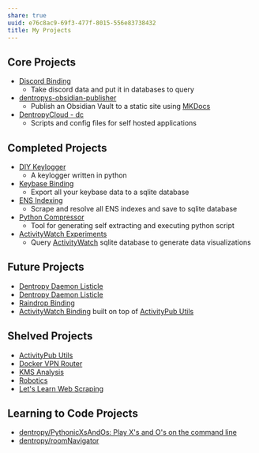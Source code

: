 ```yaml
---
share: true
uuid: e76c8ac9-69f3-477f-8015-556e83738432
title: My Projects
---
```

## Core Projects

* [Discord Binding](/1c376bfd-75ef-4c0d-9e23-3680653de55f)
	* Take discord data and put it in databases to query
* [dentropys-obsidian-publisher](/f43d858e-c32e-4d15-bfc4-456bb7f56ceb)
	* Publish an Obsidian Vault to a static site using [MKDocs](/2023c4df-936d-4d08-98ac-f97c4b63c632)
* [DentropyCloud - dc](/53b4819a-70af-4a7d-be7f-c79d3b1fa40a)
	* Scripts and config files for self hosted applications
## Completed Projects

* [DIY Keylogger](/03ce87b5-898b-4e7a-9c47-6694c8d652fe)
	* A keylogger written in python
* [Keybase Binding](/3ff1df10-10b8-4206-b9b2-3bbad4b748d5)
	* Export all your keybase data to a sqlite database
* [ENS Indexing](/28740a43-67c5-4930-8b5c-41c06e659c6a)
	* Scrape and resolve all ENS indexes and save to sqlite database
* [Python Compressor](/ddc9710c-d779-404b-baff-2611d41f2235)
	* Tool for generating self extracting and executing python script
* [ActivityWatch Experiments](/71cde479-25d2-47df-bdd8-0f9a41b7c510)
	* Query [ActivityWatch](/c01a2d70-0b4b-4ba3-9149-928494bb231b) sqlite database to generate data visualizations

## Future Projects

* [Dentropy Daemon Listicle](/15c66694-3dc9-4115-afb8-887a6e52ffea)
* [Dentropy Daemon Listicle](/15c66694-3dc9-4115-afb8-887a6e52ffea)
* [Raindrop Binding](/9ea6bc24-4645-4ee2-b365-05de36bfca4c)
* [ActivityWatch Binding](/cd1a8b02-1c1d-4cef-ae6a-050f9d7ffdc6) built on top of [ActivityPub Utils](/d41891f6-34ec-48e2-bed3-4e1bb4edd4a8) 

## Shelved Projects

* [ActivityPub Utils](/d41891f6-34ec-48e2-bed3-4e1bb4edd4a8)
* [Docker VPN Router](/aeb2a3d9-c371-404a-ae82-f9c70253e0e2)
* [KMS Analysis](/ea7bef36-42df-455b-8fb6-c8bdb458b6e5)
* [Robotics](/2bd2c8f1-17c2-4636-b525-42eceeb599f1)
* [Let's Learn Web Scraping](/3dc8dff3-226e-4315-a126-df63912c5265)

## Learning to Code Projects

* [dentropy/PythonicXsAndOs: Play X's and O's on the command line](https://github.com/dentropy/PythonicXsAndOs)
* [dentropy/roomNavigator](https://github.com/dentropy/roomNavigator)